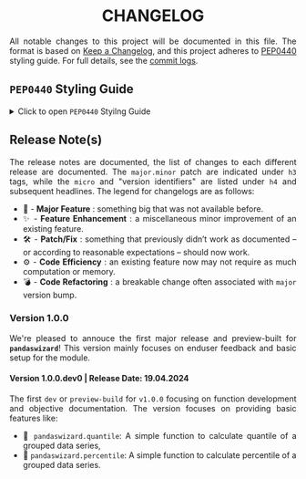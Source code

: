 <h1 align = "center">CHANGELOG</h1>

<div align = "justify">

All notable changes to this project will be documented in this file. The format is based on
[Keep a Changelog](https://keepachangelog.com/en/1.1.0/), and this project adheres to [PEP0440](https://peps.python.org/pep-0440/)
styling guide. For full details, see the [commit logs](https://github.com/sharkutilities/pandas-wizard/commits).

## `PEP0440` Styling Guide

<details>
<summary>Click to open <code>PEP0440</code> Styilng Guide</summary>

Packaging for `PyPI` follows the standard PEP0440 styling guide and is implemented by the **`packaging.version.Version`** class. The other
popular versioning scheme is [`semver`](https://semver.org/), but each build has different parts/mapping.
The following table gives a mapping between these two versioning schemes:

<div align = "center">

| `PyPI` Version | `semver` Version |
| :---: | :---: |
| `epoch` | n/a |
| `major` | `major` |
| `minor` | `minor` |
| `micro` | `patch` |
| `pre` | `prerelease` |
| `dev` | `build` |
| `post` | n/a |

</div>

One can use the **`packaging`** version to convert between PyPI to semver and vice-versa. For more information, check
this [link](https://python-semver.readthedocs.io/en/latest/advanced/convert-pypi-to-semver.html).

</details>

## Release Note(s)

The release notes are documented, the list of changes to each different release are documented. The `major.minor` patch are indicated
under `h3` tags, while the `micro` and "version identifiers" are listed under `h4` and subsequent headlines. The legend for
changelogs are as follows:

  * 🎉 - **Major Feature** : something big that was not available before.
  * ✨ - **Feature Enhancement** : a miscellaneous minor improvement of an existing feature.
  * 🛠️ - **Patch/Fix** : something that previously didn’t work as documented – or according to reasonable expectations – should now work.
  * ⚙️ - **Code Efficiency** : an existing feature now may not require as much computation or memory.
  * 💣 - **Code Refactoring** : a breakable change often associated with `major` version bump.

### Version 1.0.0

We're pleased to annouce the first major release and preview-built for **`pandaswizard`**! This version mainly focuses on enduser
feedback and basic setup for the module.

#### Version 1.0.0.dev0 | Release Date: 19.04.2024

The first `dev` or `preview-build` for `v1.0.0` focusing on function development and objective documentation. The version
focuses on providing basic features like:

  * 🎉 `pandaswizard.quantile`: A simple function to calculate quantile of a grouped data series,
  * 🎉 `pandaswizard.percentile`: A simple function to calculate percentile of a grouped data series.

</div>
